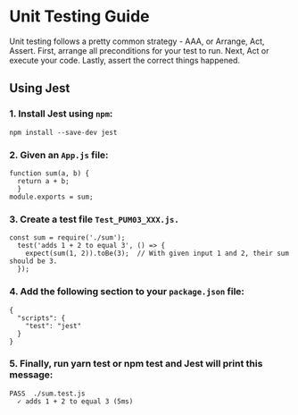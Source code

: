 # Unit Testing Guide
Unit testing follows a pretty common strategy - AAA, or Arrange, Act, Assert. 
First, arrange all preconditions for your test to run. 
Next, Act or execute your code. 
Lastly, assert the correct things happened.

## Using Jest

### 1. Install Jest using <code>npm</code>:
<code>npm install --save-dev jest</code>

### 2. Given an <code>App.js</code> file:

```
function sum(a, b) {
  return a + b;
  }
module.exports = sum;
```

### 3. Create a test file <code>Test_PUM03_XXX.js.</code>

```
const sum = require('./sum'); 
  test('adds 1 + 2 to equal 3', () => {
    expect(sum(1, 2)).toBe(3);  // With given input 1 and 2, their sum should be 3. 
  });
```

### 4. Add the following section to your <code>package.json</code> file:
```
{
  "scripts": {
    "test": "jest"
  }
}
```

### 5. Finally, run yarn test or npm test and Jest will print this message:
```
PASS  ./sum.test.js
  ✓ adds 1 + 2 to equal 3 (5ms)
```
